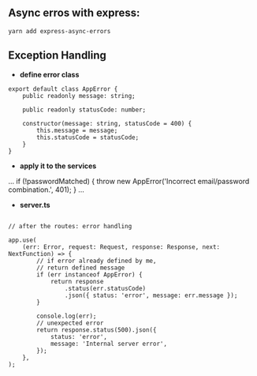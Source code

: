 ## Async erros with express:
```
yarn add express-async-errors
```
## Exception Handling

* **define error class**

```
export default class AppError {
    public readonly message: string;

    public readonly statusCode: number;

    constructor(message: string, statusCode = 400) {
        this.message = message;
        this.statusCode = statusCode;
    }
}

```

* **apply it to the services**

...
if (!passwordMatched) {
    throw new AppError('Incorrect email/password combination.', 401);
}
...



* **server.ts**

```

// after the routes: error handling

app.use(
    (err: Error, request: Request, response: Response, next: NextFunction) => {
        // if error already defined by me,
        // return defined message
        if (err instanceof AppError) {
            return response
                .status(err.statusCode)
                .json({ status: 'error', message: err.message });
        }

        console.log(err);
        // unexpected error
        return response.status(500).json({
            status: 'error',
            message: 'Internal server error',
        });
    },
);


```